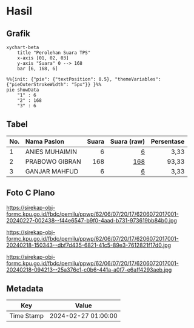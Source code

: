 # Hasil

## Grafik

```mermaid
xychart-beta
    title "Perolehan Suara TPS"
    x-axis [01, 02, 03]
    y-axis "Suara" 0 --> 168
    bar [6, 168, 6]
```

```mermaid
%%{init: {"pie": {"textPosition": 0.5}, "themeVariables": {"pieOuterStrokeWidth": "5px"}} }%%
pie showData
    "1" : 6
    "2" : 168
    "3" : 6
```

## Tabel

| No. | Nama Paslon    | Suara | Suara (raw) | Persentase |
|:--- |:-------------- | -----:| -----------:| ----------:|
| 1   | ANIES MUHAIMIN | 6     | [6][p-1]    | 3,33       |
| 2   | PRABOWO GIBRAN | 168   | [168][p-2]  | 93,33      |
| 3   | GANJAR MAHFUD  | 6     | [6][p-3]    | 3,33       |


[p-1]: https://github.com/gigit-pemilu/pemilu-2024-62-kalimantan-tengah/blob/main/pilpres/hitung-suara/sub/62-kalimantan-tengah/sub/06-katingan/sub/07-marikit/sub/2017-batu-panahan/sub/001-tps/sub/paslon-1.txt
[p-2]: https://github.com/gigit-pemilu/pemilu-2024-62-kalimantan-tengah/blob/main/pilpres/hitung-suara/sub/62-kalimantan-tengah/sub/06-katingan/sub/07-marikit/sub/2017-batu-panahan/sub/001-tps/sub/paslon-2.txt
[p-3]: https://github.com/gigit-pemilu/pemilu-2024-62-kalimantan-tengah/blob/main/pilpres/hitung-suara/sub/62-kalimantan-tengah/sub/06-katingan/sub/07-marikit/sub/2017-batu-panahan/sub/001-tps/sub/paslon-3.txt

## Foto C Plano

https://sirekap-obj-formc.kpu.go.id/fbdc/pemilu/ppwp/62/06/07/20/17/6206072017001-20240227-002438--f44e6547-b9f0-4aad-b731-973619bb84b0.jpg

https://sirekap-obj-formc.kpu.go.id/fbdc/pemilu/ppwp/62/06/07/20/17/6206072017001-20240218-150343--dbf7d435-6821-41c5-89e3-7612821f17d0.jpg

https://sirekap-obj-formc.kpu.go.id/fbdc/pemilu/ppwp/62/06/07/20/17/6206072017001-20240218-094213--25a376c1-c0b6-441a-a0f7-e6aff4293aeb.jpg


## Metadata

| Key        | Value               |
| ---------- | ------------------- |
| Time Stamp | 2024-02-27 01:00:00 |



